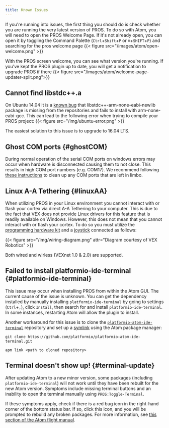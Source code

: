 ```yaml
---
title: Known Issues
---
```


If you're running into issues, the first thing you should do is check whether you are running the very latest version of PROS. To do so with Atom, you will need to open the PROS Welcome Page. If it's not already open, you can open it by toggling the Command Palette (`Ctrl`+`Shift`+`P` or `⌘`+`SHIFT`+`P`) and searching for the pros welcome page
{{< figure src="/images/atom/open-welcome.png" >}}

With the PROS screen welcome, you can see what version you're running. If you've kept the PROS plugin up to date, you will get a notification to upgrade PROS if there
{{< figure src="/images/atom/welcome-page-updater-split.png">}}

## Cannot find libstdc++.a
On Ubuntu 14.04 it is a [known bug](https://bugs.launchpad.net/ubuntu/+source/gcc-arm-none-eabi/+bug/1293024) that libstdc++-arm-none-eabi-newlib package is missing from the repositories and fails to install with arm-none-eabi-gcc. This can lead to the following error when trying to compile your PROS project:
{{< figure src="/img/ubuntu-error.png" >}}

The easiest solution to this issue is to upgrade to 16.04 LTS.

## Ghost COM ports {#ghostCOM}
During normal operation of the serial COM ports on windows errors may occur when hardware is disconnected causing them to not close. This results in high COM port numbers (e.g. COM17). We recommend following [these instructions](http://theitbros.com/how-to-delete-com-ports-in-use/) to clean up any COM ports that are left in limbo.

## Linux A-A Tethering {#linuxAA}
When utilizing PROS in your Linux environment you cannot interact with or flash your cortex via direct A-A Tethering to your computer. This is due to the fact that VEX does not provide Linux drivers for this feature that is readily available on Windows. However, this does not mean that you cannot interact with or flash your cortex. To do so you must utilize the [programming hardware kit](http://www.vexrobotics.com/276-2186.html) and a [joystick](http://www.vexrobotics.com/276-2186.html) connected as follows:

{{< figure src="/img/wiring-diagram.png" attr="Diagram courtesy of VEX Robotics" >}}

Both wired and wirless (VEXnet 1.0 & 2.0) are supported.

## Failed to install platformio-ide-terminal  {#platformio-ide-terminal}
This issue may occur when installing PROS from within the Atom GUI. The current cause of the issue is
unknown. You can get the dependency installed by manually installing `platformio-ide-terminal` by going to settings (`Ctrl`+`,`), click `Install`, then search for and install `platformio-ide-terminal`. In some instances, restarting Atom will allow the plugin to install.

Another workaround for this issue is to clone the [`platformio-atom-ide-terminal`](https://github.com/platformio/platformio-atom-ide-terminal/) repository and set up a [symlink](https://en.wikipedia.org/wiki/Symbolic_link) using the Atom package manager:

`git clone https://github.com/platformio/platformio-atom-ide-terminal.git`

`apm link <path to cloned repository>`

## Terminal doesn't show up! {#terminal-update}
After updating Atom to a new minor version, some packages (including `platformio-ide-terminal`) will not work until they have been rebuilt for the new Atom version. Symptoms include missing terminal buttons and an inability to open the terminal manually using `PROS:Toggle-Terminal`.

If these symptoms apply, check if there is a red bug icon in the right-hand corner of the bottom status bar. If so, click this icon, and you will be prompted to rebuild any broken packages. For more information, see [this section of the Atom flight manual](http://flight-manual.atom.io/hacking-atom/sections/debugging/#check-for-incompatible-packages).
